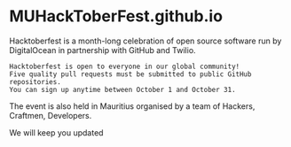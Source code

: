 # MUHackToberFest.github.io

Hacktoberfest is a month-long celebration of open source software run by DigitalOcean 
in partnership with GitHub and Twilio.

    Hacktoberfest is open to everyone in our global community!
    Five quality pull requests must be submitted to public GitHub repositories.
    You can sign up anytime between October 1 and October 31.
    
    
The event is also held in Mauritius organised by a team of Hackers, Craftmen, Developers.


We will keep you updated
